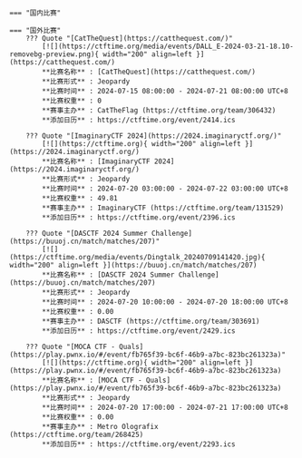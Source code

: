     === "国内比赛"
    
    === "国外比赛"
        ??? Quote "[CatTheQuest](https://catthequest.com/)"  
            [![](https://ctftime.org/media/events/DALL_E-2024-03-21-18.10-removebg-preview.png){ width="200" align=left }](https://catthequest.com/)  
            **比赛名称** : [CatTheQuest](https://catthequest.com/)  
            **比赛形式** : Jeopardy  
            **比赛时间** : 2024-07-15 08:00:00 - 2024-07-21 08:00:00 UTC+8  
            **比赛权重** : 0  
            **赛事主办** : CatTheFlag (https://ctftime.org/team/306432)  
            **添加日历** : https://ctftime.org/event/2414.ics  
            
        ??? Quote "[ImaginaryCTF 2024](https://2024.imaginaryctf.org/)"  
            [![](https://ctftime.org){ width="200" align=left }](https://2024.imaginaryctf.org/)  
            **比赛名称** : [ImaginaryCTF 2024](https://2024.imaginaryctf.org/)  
            **比赛形式** : Jeopardy  
            **比赛时间** : 2024-07-20 03:00:00 - 2024-07-22 03:00:00 UTC+8  
            **比赛权重** : 49.81  
            **赛事主办** : ImaginaryCTF (https://ctftime.org/team/131529)  
            **添加日历** : https://ctftime.org/event/2396.ics  
            
        ??? Quote "[DASCTF 2024 Summer Challenge](https://buuoj.cn/match/matches/207)"  
            [![](https://ctftime.org/media/events/Dingtalk_20240709141420.jpg){ width="200" align=left }](https://buuoj.cn/match/matches/207)  
            **比赛名称** : [DASCTF 2024 Summer Challenge](https://buuoj.cn/match/matches/207)  
            **比赛形式** : Jeopardy  
            **比赛时间** : 2024-07-20 10:00:00 - 2024-07-20 18:00:00 UTC+8  
            **比赛权重** : 0.00  
            **赛事主办** : DASCTF (https://ctftime.org/team/303691)  
            **添加日历** : https://ctftime.org/event/2429.ics  
            
        ??? Quote "[MOCA CTF - Quals](https://play.pwnx.io/#/event/fb765f39-bc6f-46b9-a7bc-823bc261323a)"  
            [![](https://ctftime.org){ width="200" align=left }](https://play.pwnx.io/#/event/fb765f39-bc6f-46b9-a7bc-823bc261323a)  
            **比赛名称** : [MOCA CTF - Quals](https://play.pwnx.io/#/event/fb765f39-bc6f-46b9-a7bc-823bc261323a)  
            **比赛形式** : Jeopardy  
            **比赛时间** : 2024-07-20 17:00:00 - 2024-07-21 17:00:00 UTC+8  
            **比赛权重** : 0.00  
            **赛事主办** : Metro Olografix (https://ctftime.org/team/268425)  
            **添加日历** : https://ctftime.org/event/2293.ics  
            